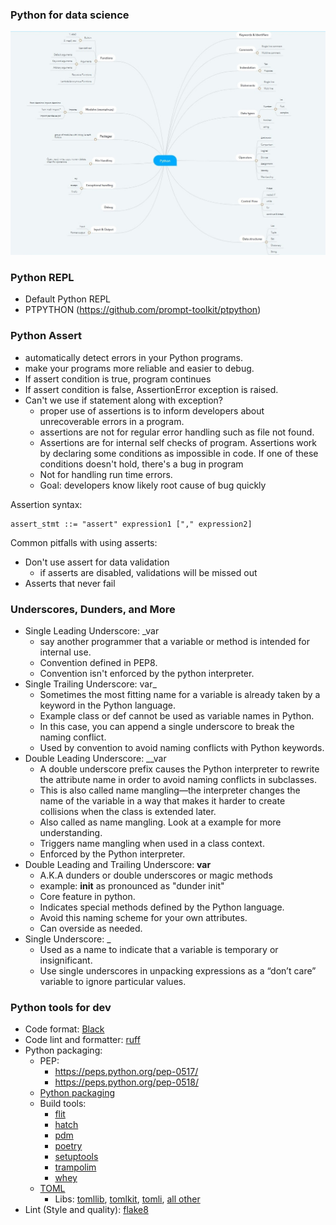 ### Python for data science

![alt text](https://github.com/Akshaykumarcp/FUN-with_PYTHON/blob/main/mind_mapping_python.jpg)

### Python REPL
- Default Python REPL
- PTPYTHON (https://github.com/prompt-toolkit/ptpython)

### Python Assert

- automatically detect errors in your Python programs.
- make your programs more reliable and easier to debug.
- If assert condition is true, program continues
- If assert condition is false, AssertionError exception is raised.
- Can't we use if statement along with exception?
  - proper use of assertions is to inform developers about unrecoverable errors in a program.
  - assertions are not for regular error handling such as file not found.
  - Assertions are for internal self checks of program. Assertions work by declaring some conditions as impossible in code. If one of these conditions doesn't hold, there's a bug in program
  - Not for handling run time errors.
  - Goal: developers know likely root cause of bug quickly

Assertion syntax:
```
assert_stmt ::= "assert" expression1 ["," expression2]
```

Common pitfalls with using asserts:
- Don't use assert for data validation
  - if asserts are disabled, validations will be missed out
- Asserts that never fail

### Underscores, Dunders, and More

- Single Leading Underscore: _var
  - say another programmer that a variable or method is intended for internal use.
  - Convention defined in PEP8.
  - Convention isn't enforced by the python interpreter.
- Single Trailing Underscore: var_
  - Sometimes the most fitting name for a variable is already taken by a keyword in the Python language.
  - Example class or def cannot be used as variable names in Python.
  - In this case, you can append a single underscore to break the naming conflict.
  - Used by convention to avoid naming conflicts with Python keywords.
- Double Leading Underscore: __var
  - A double underscore prefix causes the Python interpreter to rewrite the attribute name in order to avoid naming conflicts in subclasses.
  - This is also called name mangling—the interpreter changes the name of the variable in a way that makes it harder to create collisions when the class is extended later.
  - Also called as name mangling. Look at a example for more understanding.
  - Triggers name mangling when used in a class context.
  - Enforced by the Python interpreter.
- Double Leading and Trailing Underscore: __var__
  - A.K.A dunders or double underscores or magic methods
  - example: __init__ as pronounced as "dunder init"
  - Core feature in python.
  - Indicates special methods defined by the Python language.
  - Avoid this naming scheme for your own attributes.
  - Can overside as needed.
- Single Underscore: _
  - Used as a name to indicate that a variable is temporary or insignificant.
  - Use single underscores in unpacking expressions as a “don’t care” variable to ignore particular values.

### Python tools for dev

- Code format: [Black](https://github.com/psf/black)
- Code lint and formatter: [ruff](https://github.com/astral-sh/ruff)
- Python packaging:
  - PEP:
    - https://peps.python.org/pep-0517/
    - https://peps.python.org/pep-0518/
  - [Python packaging](https://packaging.python.org/en/latest/overview/)
  - Build tools:
    - [flit](https://flit.pypa.io/en/latest/)
    - [hatch](https://hatch.pypa.io/latest/)
    - [pdm](https://pdm-project.org/en/latest/)
    - [poetry](https://python-poetry.org/)
    - [setuptools](https://setuptools.pypa.io/en/latest/)
    - [trampolim](https://pypi.org/project/trampolim/)
    - [whey](https://pypi.org/project/whey/)
  - [TOML](https://toml.io/en/)
    - Libs: [tomllib](https://docs.python.org/3/library/tomllib.html), [tomlkit](https://github.com/python-poetry/tomlkit), [tomli](https://github.com/hukkin/tomli), [all other](https://github.com/toml-lang/toml/wiki)
- Lint (Style and quality): [flake8](https://github.com/PyCQA/flake8)
